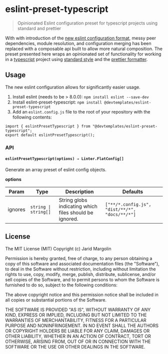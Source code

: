 # eslint-preset-typescript

> Opinionated Eslint configuration preset for typescript projects using standard and prettier

With with introduction of the [new eslint configuration format](https://eslint.org/docs/latest/use/configure/configuration-files-new), messy peer dependencies, module resolution, and configuration merging has been replaced with a composable api built to allow more natural composition. The preset presented here wraps an opinionated set of functionality for working in a [typescript](https://www.typescriptlang.org/) project using [standard style](https://standardjs.com/) and the [prettier formatter](https://prettier.io/).

## Usage

The new eslint configuration allows for significantly easier usage.

1. Install eslint (needs to be > 8.0.0): `npm install eslint --save-dev`
2. Install eslint-preset-typescript: `npm install @devtemplates/eslint-preset-typescript`
3. Add an `eslint.config.js` file to the root of your repository with the following contents:

```
import { eslintPresetTypescript } from "@devtemplates/eslint-preset-typescript";
export default eslintPresetTypescript();
```

### API

#### `eslintPresetTypescript(options) ⇒ Linter.FlatConfig[]`

Generate an array preset of eslint config objects.

**options**

| Param   | Type                 | Description                                            | Defaults                                       |
| ------- | -------------------- | ------------------------------------------------------ | ---------------------------------------------- |
| ignores | `string \| string[]` | String globs indicating which files should be ignored. | `["**/*.config.js", "dist/**/*", "docs/**/*"]` |

## License

The MIT License (MIT) Copyright (c) Jarid Margolin

Permission is hereby granted, free of charge, to any person obtaining a copy of this software and associated documentation files (the "Software"), to deal in the Software without restriction, including without limitation the rights to use, copy, modify, merge, publish, distribute, sublicense, and/or sell copies of the Software, and to permit persons to whom the Software is furnished to do so, subject to the following conditions:

The above copyright notice and this permission notice shall be included in all copies or substantial portions of the Software.

THE SOFTWARE IS PROVIDED "AS IS", WITHOUT WARRANTY OF ANY KIND, EXPRESS OR IMPLIED, INCLUDING BUT NOT LIMITED TO THE WARRANTIES OF MERCHANTABILITY, FITNESS FOR A PARTICULAR PURPOSE AND NONINFRINGEMENT. IN NO EVENT SHALL THE AUTHORS OR COPYRIGHT HOLDERS BE LIABLE FOR ANY CLAIM, DAMAGES OR OTHER LIABILITY, WHETHER IN AN ACTION OF CONTRACT, TORT OR OTHERWISE, ARISING FROM, OUT OF OR IN CONNECTION WITH THE SOFTWARE OR THE USE OR OTHER DEALINGS IN THE SOFTWARE.
